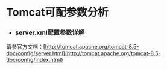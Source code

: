 # Tomcat可配参数分析

* ### server.xml配置参数详解

请参官方文档：[http://tomcat.apache.org/tomcat-8.5-doc/config/server.html](http://tomcat.apache.org/tomcat-8.5-doc/config/index.html)



